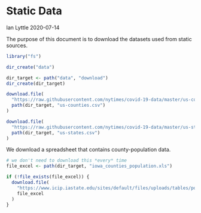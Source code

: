 Static Data
================
Ian Lyttle
2020-07-14

The purpose of this document is to download the datasets used from
static sources.

``` r
library("fs")
```

``` r
dir_create("data")

dir_target <- path("data", "download")
dir_create(dir_target)
```

``` r
download.file(
  "https://raw.githubusercontent.com/nytimes/covid-19-data/master/us-counties.csv",
  path(dir_target, "us-counties.csv")
)
```

``` r
download.file(
  "https://raw.githubusercontent.com/nytimes/covid-19-data/master/us-states.csv",
  path(dir_target, "us-states.csv")
)
```

We download a spreadsheet that contains county-population data.

``` r
# we don't need to download this *every* time
file_excel <- path(dir_target, "iowa_counties_population.xls")

if (!file_exists(file_excel)) {
  download.file(
    "https://www.icip.iastate.edu/sites/default/files/uploads/tables/population/popest-annual.xls",
    file_excel
  ) 
}
```
